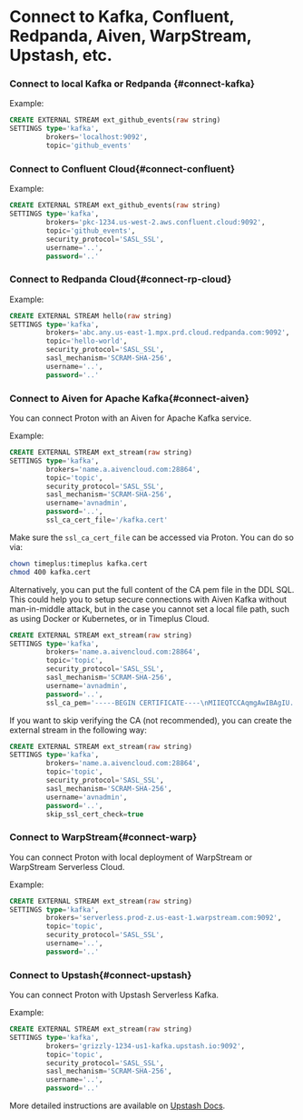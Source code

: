 # Connect to Kafka, Confluent, Redpanda, Aiven, WarpStream, Upstash, etc.

### Connect to local Kafka or Redpanda {#connect-kafka}

Example:

```sql
CREATE EXTERNAL STREAM ext_github_events(raw string)
SETTINGS type='kafka', 
         brokers='localhost:9092',
         topic='github_events'
```

### Connect to Confluent Cloud{#connect-confluent}

Example:

```sql
CREATE EXTERNAL STREAM ext_github_events(raw string)
SETTINGS type='kafka', 
         brokers='pkc-1234.us-west-2.aws.confluent.cloud:9092',
         topic='github_events',
         security_protocol='SASL_SSL', 
         username='..', 
         password='..'
```

### Connect to Redpanda Cloud{#connect-rp-cloud}

Example:

```sql
CREATE EXTERNAL STREAM hello(raw string)
SETTINGS type='kafka', 
         brokers='abc.any.us-east-1.mpx.prd.cloud.redpanda.com:9092',
         topic='hello-world',
         security_protocol='SASL_SSL', 
         sasl_mechanism='SCRAM-SHA-256',
         username='..', 
         password='..'
```

### Connect to Aiven for Apache Kafka{#connect-aiven}

You can connect Proton with an Aiven for Apache Kafka service.

Example:

```sql
CREATE EXTERNAL STREAM ext_stream(raw string)
SETTINGS type='kafka', 
         brokers='name.a.aivencloud.com:28864',
         topic='topic',
         security_protocol='SASL_SSL', 
         sasl_mechanism='SCRAM-SHA-256',
         username='avnadmin', 
         password='..',
         ssl_ca_cert_file='/kafka.cert'
```

Make sure the `ssl_ca_cert_file` can be accessed via Proton. You can do so via:

```bash
chown timeplus:timeplus kafka.cert
chmod 400 kafka.cert
```

Alternatively, you can put the full content of the CA pem file in the DDL SQL. This could help you to setup secure connections with Aiven Kafka without man-in-middle attack, but in the case you cannot set a local file path, such as using Docker or Kubernetes, or in Timeplus Cloud.

```sql
CREATE EXTERNAL STREAM ext_stream(raw string)
SETTINGS type='kafka', 
         brokers='name.a.aivencloud.com:28864',
         topic='topic',
         security_protocol='SASL_SSL', 
         sasl_mechanism='SCRAM-SHA-256',
         username='avnadmin', 
         password='..',
         ssl_ca_pem='-----BEGIN CERTIFICATE----\nMIIEQTCCAqmgAwIBAgIU..ph0szPew==\n-----END CERTIFICATE-----'
```



If you want to skip verifying the CA (not recommended), you can create the external stream in the following way:

```sql
CREATE EXTERNAL STREAM ext_stream(raw string)
SETTINGS type='kafka', 
         brokers='name.a.aivencloud.com:28864',
         topic='topic',
         security_protocol='SASL_SSL', 
         sasl_mechanism='SCRAM-SHA-256',
         username='avnadmin', 
         password='..',
         skip_ssl_cert_check=true
```

### Connect to WarpStream{#connect-warp}

You can connect Proton with local deployment of WarpStream or WarpStream Serverless Cloud.

Example:

```sql
CREATE EXTERNAL STREAM ext_stream(raw string)
SETTINGS type='kafka', 
         brokers='serverless.prod-z.us-east-1.warpstream.com:9092',
         topic='topic',
         security_protocol='SASL_SSL', 
         username='..', 
         password='..'
```

### Connect to Upstash{#connect-upstash}

You can connect Proton with Upstash Serverless Kafka.

Example:

```sql
CREATE EXTERNAL STREAM ext_stream(raw string)
SETTINGS type='kafka', 
         brokers='grizzly-1234-us1-kafka.upstash.io:9092',
         topic='topic',
         security_protocol='SASL_SSL', 
         sasl_mechanism='SCRAM-SHA-256',
         username='..', 
         password='..'
```

More detailed instructions are available on [Upstash Docs](https://upstash.com/docs/kafka/integrations/proton).